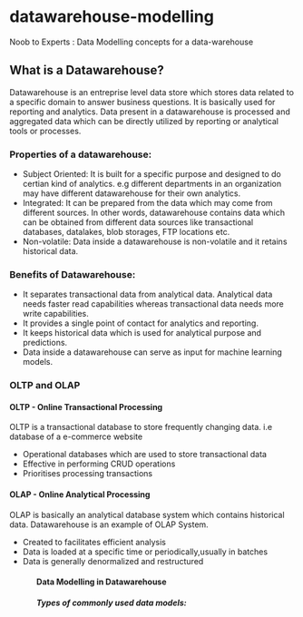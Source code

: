# datawarehouse-modelling
Noob to Experts : Data Modelling concepts for a data-warehouse

## What is a Datawarehouse?
Datawarehouse is an entreprise level data store which stores data related to a specific domain to answer business questions. It is basically used for reporting and analytics. Data present in a datawarehouse is processed and aggregated data which can be directly utilized by reporting or analytical tools or processes.

### Properties of a datawarehouse:
<ul>
  <li>Subject Oriented: It is built for a specific purpose and designed to do certian kind of analytics. e.g different departments in an organization may have different datawarehouse for their own analytics.</li>
  <li>Integrated: It can be prepared from the data which may come from different sources. In other words, datawarehouse contains data which can be obtained from different data sources like transactional databases, datalakes, blob storages, FTP locations etc.</li>
  <li>Non-volatile: Data inside a datawarehouse is non-volatile and it retains historical data.</li>
</ul>

### Benefits of Datawarehouse:
<ul>
  <li>It separates transactional data from analytical data. Analytical data needs faster read capabilities whereas transactional data needs more write capabilities.</li>
  <li>It provides a single point of contact for analytics and reporting.</li>
  <li>It keeps historical data which is used for analytical purpose and predictions.</li>
  <li>Data inside a datawarehouse can serve as input for machine learning models.</li>
</ul>

### OLTP and OLAP
#### OLTP - Online Transactional Processing
OLTP is a transactional database to store frequently changing data. i.e database of a e-commerce website
<ul>
  <li>Operational databases which are used to store transactional data</li>
  <li>Effective in performing CRUD operations</li>
  <li>Prioritises processing transactions</li>
</ul>



#### OLAP - Online Analytical Processing
OLAP is basically an analytical database system which contains historical data. Datawarehouse is an example of OLAP System.
<ul>
  <li>Created to facilitates efficient analysis</li>  
  <li>Data is loaded at a specific time or periodically,usually in batches</li>
  <li>Data is generally denormalized and restructured </li>
<ul>
  
#### Data Modelling in Datawarehouse
  ##### Types of commonly used data models:


